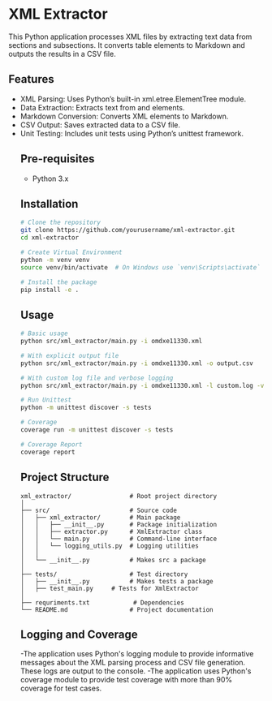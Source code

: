 # XML Extractor

This Python application processes XML files by extracting text data from sections and subsections. It converts table elements to Markdown and outputs the results in a CSV file.

## Features

- XML Parsing: Uses Python’s built-in xml.etree.ElementTree module.
- Data Extraction: Extracts text from <omsection> and <block> elements.
- Markdown Conversion: Converts XML <table> elements to Markdown.
- CSV Output: Saves extracted data to a CSV file.
- Unit Testing: Includes unit tests using Python’s unittest framework.

## Pre-requisites
 - Python 3.x

## Installation

```bash
# Clone the repository
git clone https://github.com/yourusername/xml-extractor.git
cd xml-extractor

# Create Virtual Environment
python -m venv venv
source venv/bin/activate  # On Windows use `venv\Scripts\activate`

# Install the package
pip install -e .
```

## Usage

```bash
# Basic usage
python src/xml_extractor/main.py -i omdxe11330.xml

# With explicit output file
python src/xml_extractor/main.py -i omdxe11330.xml -o output.csv

# With custom log file and verbose logging
python src/xml_extractor/main.py -i omdxe11330.xml -l custom.log -v

# Run Unittest
python -m unittest discover -s tests

# Coverage
coverage run -m unittest discover -s tests

# Coverage Report
coverage report
```

## Project Structure

```
xml_extractor/                # Root project directory
│
├── src/                      # Source code
│   ├── xml_extractor/        # Main package
│   │   ├── __init__.py       # Package initialization
│   │   ├── extractor.py      # XmlExtractor class
│   │   └── main.py           # Command-line interface
│   │   └── logging_utils.py  # Logging utilities
│   │
│   └── __init__.py           # Makes src a package
│
├── tests/                    # Test directory
│   ├── __init__.py           # Makes tests a package
│   ├── test_main.py     # Tests for XmlExtractor
│
├── requriments.txt            # Dependencies
└── README.md                 # Project documentation
```

 ## Logging and Coverage

   -The application uses Python's logging module to provide informative messages about the XML parsing process and CSV file  generation. These logs are output to the console.
   -The application uses Python's coverage module to provide test coverage with more than 90% coverage for test cases.